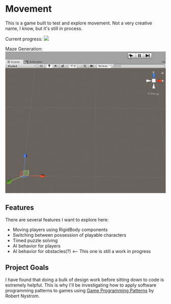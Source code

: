 # Movement

This is a game built to test and explore movement. Not a very creative name, I know, but it's still in process.

Current progress:
![](Gifs/movement_status_11-19-19.gif)

Maze Generation:
![](Gifs/maze_generation.gif)

## Features

There are several features I want to explore here:
- Moving players using RigidBody components
- Switching between possession of playable characters
- Timed puzzle solving
- AI behavior for players
- AI behavior for obstacles(?) <-- This one is still a work in progress

## Project Goals

I have found that doing a bulk of design work before sitting down to code is extremely helpful. This is why I'll be investigating how to apply software programming patterns to games using [Game Programming Patterns](https://gameprogrammingpatterns.com/) by Robert Nystrom.
